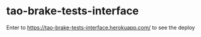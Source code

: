 ﻿# tao-brake-tests-interface
 Enter to https://tao-brake-tests-interface.herokuapp.com/ to see the deploy
